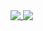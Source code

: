 <a href="https://github.com/anuraghazra/github-readme-stats">
  <img align="top" src="https://github-readme-stats.vercel.app/api?username=MarcusWichelmann&count_private=true&show_icons=true&hide_border=true" />
</a>
<a href="https://github.com/anuraghazra/github-readme-stats">
  <img align="top" src="https://github-readme-stats.vercel.app/api/top-langs/?username=MarcusWichelmann&hide=html,css,smalltalk&langs_count=8&layout=compact&hide_border=true" />
</a>
